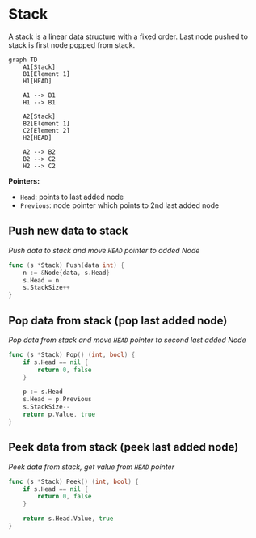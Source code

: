 # Stack

A stack is a linear data structure with a fixed order. Last node pushed to stack is first node popped from stack.

```mermaid
graph TD
    A1[Stack]
    B1[Element 1]
    H1[HEAD]
    
    A1 --> B1
    H1 --> B1
    
    A2[Stack]
    B2[Element 1]
    C2[Element 2]
    H2[HEAD]
    
    A2 --> B2
    B2 --> C2
    H2 --> C2
```

**Pointers:**
- `Head`: points to last added node
- `Previous`: node pointer which points to 2nd last added node

## Push new data to stack

_Push data to stack and move `HEAD` pointer to added Node_

```go
func (s *Stack) Push(data int) {
	n := &Node{data, s.Head}
	s.Head = n
	s.StackSize++
}
```

## Pop data from stack (pop last added node)

_Pop data from stack and move `HEAD` pointer to second last added Node_

```go
func (s *Stack) Pop() (int, bool) {
	if s.Head == nil {
		return 0, false
	}

	p := s.Head
	s.Head = p.Previous
	s.StackSize--
	return p.Value, true
}
```

## Peek data from stack (peek last added node)

_Peek data from stack, get value from `HEAD` pointer_

```go
func (s *Stack) Peek() (int, bool) {
	if s.Head == nil {
		return 0, false
	}

	return s.Head.Value, true
}
```